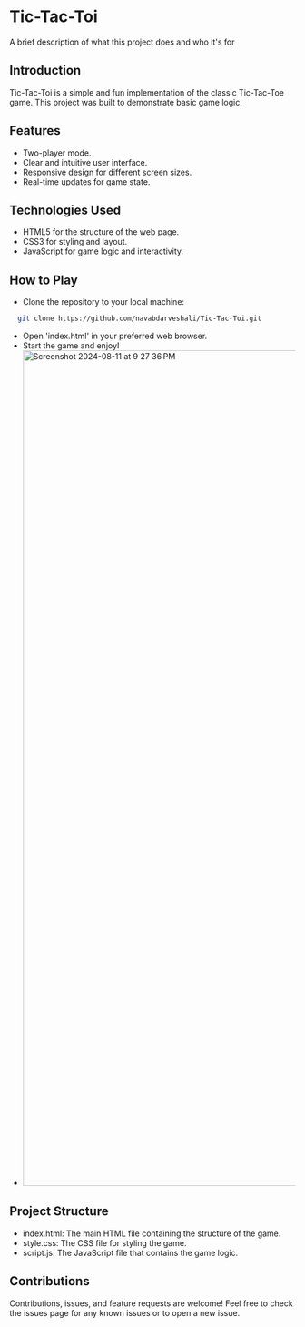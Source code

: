 
# Tic-Tac-Toi

A brief description of what this project does and who it's for


## Introduction
Tic-Tac-Toi is a simple and fun implementation of the classic Tic-Tac-Toe game. This project was built to demonstrate basic game logic.
## Features

- Two-player mode.
- Clear and intuitive user interface.
- Responsive design for different screen sizes.
- Real-time updates for game state.


## Technologies Used
- HTML5 for the structure of the web page.
- CSS3 for styling and layout.
- JavaScript for game logic and interactivity.



## How to Play

- Clone the repository to your local machine:

```bash
  git clone https://github.com/navabdarveshali/Tic-Tac-Toi.git

```
- Open 'index.html' in your preferred web browser.
- Start the game and enjoy!
- <img width="1470" alt="Screenshot 2024-08-11 at 9 27 36 PM" src="https://github.com/user-attachments/assets/124178a0-4641-4f18-b0ed-ed65f411032c">
    
## Project Structure


- index.html: The main HTML file containing the structure of the game.
- style.css: The CSS file for styling the game.
- script.js: The JavaScript file that contains the game logic.


## Contributions


Contributions, issues, and feature requests are welcome! Feel free to check the issues page for any known issues or to open a new issue.

